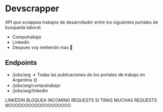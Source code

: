 # Devscrapper
API que scrappea trabajos de desarrollador entre los siguientes portales de busqueda laboral:
- Computrabajo
- Linkedin
- Despues voy metiendo mas 👻

## Endpoints
- /jobs/arg -> Todas las publicaciones de los portales de trabajo en Argentina 🌞
- /jobs/arg/computrabajo
- /jobs/arg/linkedin

LINKEDIN BLOQUEA INCOMING REQUESTS SI TIRAS MUCHAS REQUESTS NOOOOOOOOOOOOOOOOOOO

